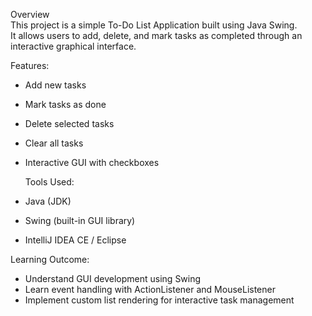 Overview  
This project is a simple To-Do List Application built using Java Swing.  
It allows users to add, delete, and mark tasks as completed through an interactive graphical interface.

Features:  
- Add new tasks  
- Mark tasks as done  
- Delete selected tasks  
- Clear all tasks  
- Interactive GUI with checkboxes

  Tools Used: 
- Java (JDK)  
- Swing (built-in GUI library)  
- IntelliJ IDEA CE / Eclipse  

Learning Outcome: 
- Understand GUI development using Swing  
- Learn event handling with ActionListener and MouseListener  
- Implement custom list rendering for interactive task management  
